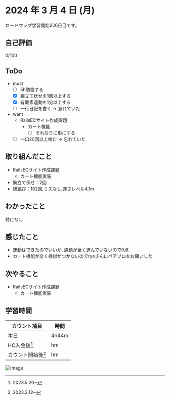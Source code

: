 # 2024 年 3 月 4 日 (月)
ロードマップ学習開始226日目です。

## 自己評価
0/100

## ToDo
- must
  - [ ] 5h勉強する
  - [x] 腕立て伏せを1回以上する
  - [x] 有酸素運動を1分以上する
  - [ ] 一行日記を書く -> 忘れていた
- want
  - RailsECサイト作成課題
    - カート機能
      - [ ] それなりに形にする
  - [ ] 一口20回以上噛む -> 忘れていた

## 取り組んだこと
- RailsECサイト作成課題
  - カート機能実装
- 腕立て伏せ：2回
- 縄跳び：102回,ミスなし,速さレベル4,1m

## わかったこと
特になし

## 感じたこと
- 運動はできたのでいいが, 課題が全く進んでいないので0点
- カート機能が全く検討がつかないのでryoさんにペアプロをお願いした

## 次やること
- RailsECサイト作成課題
  - カート機能実装

## 学習時間
|カウント項目|時間|
|----|----|
|本日 |4h44m|
|HC入会後[^1]|hm|
|カウント開始後[^2]|hm|

[^1]: 2023.5.20~
[^2]: 2023.2.12~

![image](https://github.com/nil-ramuda/daily_report/assets/94735931/10549513-cd43-4fcb-8722-d1a004dadd5b)

